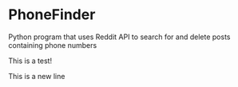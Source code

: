 # PhoneFinder
Python program that uses Reddit API to search for and delete posts containing phone numbers

This is a test!

This is a new line